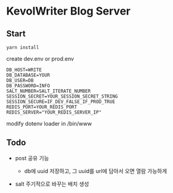 # KevolWriter Blog Server

## Start

`yarn install`

create dev.env or prod.env
```
DB_HOST=WRITE
DB_DATABASE=YOUR
DB_USER=DB
DB_PASSWORD=INFO
SALT_NUMBER=SALT_ITERATE_NUMBER
SESSION_SECRET=YOUR_SESSION_SECRET_STRING
SESSION_SECURE=IF_DEV_FALSE_IF_PROD_TRUE
REDIS_PORT=YOUR_REDIS_PORT
REDIS_SERVER="YOUR_REDIS_SERVER_IP"
```

modify dotenv loader in /bin/www

## Todo

- post 공유 기능
  - db에 uuid 저장하고, 그 uuid를 url에 담아서 오면 열람 가능하게

- salt 주기적으로 바꾸는 배치 생성
